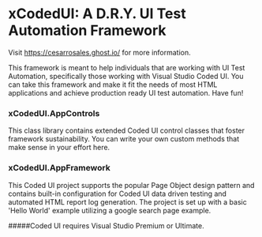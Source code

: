 # xCodedUI: A D.R.Y. UI Test Automation Framework
Visit https://cesarrosales.ghost.io/ for more information.

This framework is meant to help individuals that are working with UI Test Automation, specifically those working with Visual Studio Coded UI. You can take this framework and make it fit the needs of most HTML applications and achieve production ready UI test automation. Have fun!


### xCodedUI.AppControls
This class library contains extended Coded UI control classes that foster framework sustainability. You can write your own custom methods that make sense in your effort here.

### xCodedUI.AppFramework
This Coded UI project supports the popular Page Object design pattern and contains built-in configuration for Coded UI data driven testing and automated HTML report log generation. The project is set up with a basic 'Hello World' example utilizing a google search page example.


#####Coded UI requires Visual Studio Premium or Ultimate.

